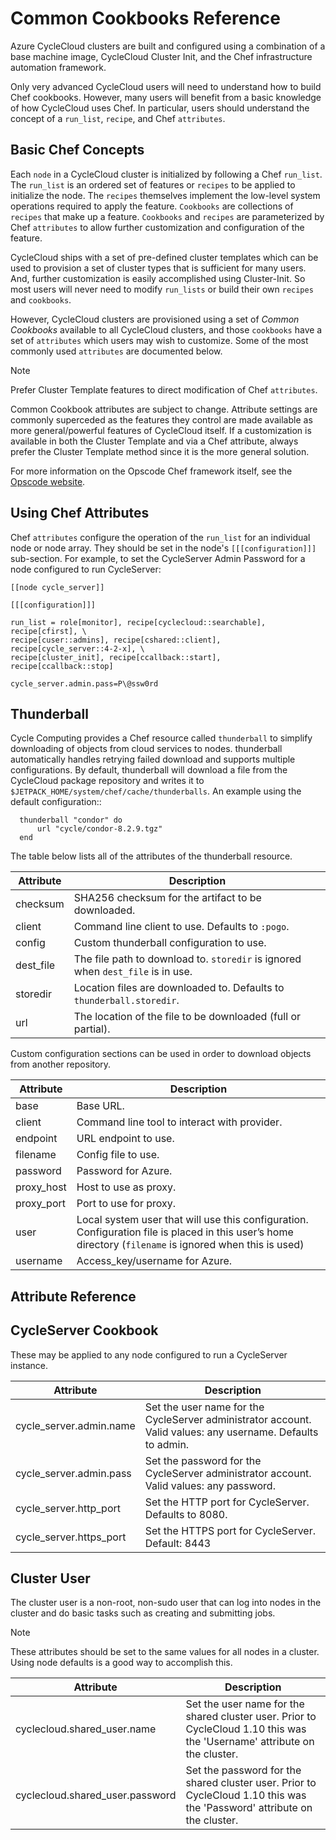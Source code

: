 # Common Cookbooks Reference

Azure CycleCloud clusters are built and configured using a combination of a base machine image, CycleCloud Cluster Init, and the Chef infrastructure automation framework.

Only very advanced CycleCloud users will need to understand how to build Chef cookbooks.  However, many users will benefit from a basic knowledge of how CycleCloud uses Chef.  In particular, users should understand the concept of a `run_list`, `recipe`, and Chef `attributes`.

## Basic Chef Concepts

Each `node` in a CycleCloud cluster is initialized by following a Chef `run_list`.  The `run_list` is an ordered set of features or `recipes` to be applied to initialize the node.  The `recipes` themselves implement the low-level system operations required to apply the feature.  `Cookbooks` are collections of `recipes` that make up a feature.  `Cookbooks` and `recipes` are parameterized by Chef `attributes` to allow further customization and configuration of the feature.

CycleCloud ships with a set of pre-defined cluster templates which can be used to provision a set of cluster types that is sufficient for many users. And, further customization is easily accomplished using Cluster-Init. So most users will never need to modify `run_lists` or build their own `recipes` and `cookbooks`.

However, CycleCloud clusters are provisioned using a set of *Common Cookbooks* available to all CycleCloud clusters, and those `cookbooks` have a set of `attributes` which users may wish to customize. Some of the most commonly used `attributes` are documented below.

> [!NOTE]
> Prefer Cluster Template features to direct modification of Chef `attributes`.

Common Cookbook attributes are subject to change. Attribute settings are commonly superceded as the features they control are made available as more general/powerful features of CycleCloud itself. If a customization is available in both the Cluster Template and via a Chef attribute, always prefer the Cluster Template method since it is the more general solution.

For more information on the Opscode Chef framework itself, see the [Opscode website](http://docs.opscode.com/).

## Using Chef Attributes

Chef `attributes` configure the operation of the `run_list` for an individual node or node array. They should be set in the node's `[[[configuration]]]` sub-section. For example, to set the CycleServer Admin Password for a node configured to run CycleServer:

    [[node cycle_server]]

  	[[[configuration]]]

  	run_list = role[monitor], recipe[cyclecloud::searchable], recipe[cfirst], \
    recipe[cuser::admins], recipe[cshared::client], recipe[cycle_server::4-2-x], \
    recipe[cluster_init], recipe[ccallback::start], recipe[ccallback::stop]

  	cycle_server.admin.pass=P\@ssw0rd


## Thunderball

Cycle Computing provides a Chef resource called `thunderball` to simplify downloading of objects
from cloud services to nodes. thunderball automatically handles retrying failed download and
supports multiple configurations. By default, thunderball will download a file from the CycleCloud
package repository and writes it to `$JETPACK_HOME/system/chef/cache/thunderballs`. An example
using the default configuration::

      thunderball "condor" do
          url "cycle/condor-8.2.9.tgz"
      end

The table below lists all of the attributes of the thunderball resource.


| Attribute  | Description                                                                      |
| ---------- | -------------------------------------------------------------------------------- |
| checksum   | SHA256 checksum for the artifact to be downloaded.                               |
| client     | Command line client to use. Defaults to `:pogo`.                                 |
| config     | Custom thunderball configuration to use.                                         |
| dest_file  | The file path to download to. `storedir` is ignored when `dest_file` is in use.  |
| storedir   | Location files are downloaded to. Defaults to `thunderball.storedir`.            |
| url        | The location of the file to be downloaded (full or partial).                     |

Custom configuration sections can be used in order to download objects from another repository.

| Attribute   | Description                                                                                                                                              |
| ----------- | -------------------------------------------------------------------------------------------------------------------------------------------------------- |
| base        | Base URL.                                                                                                                                                |
| client      | Command line tool to interact with provider.                                                                                                             |
| endpoint    | URL endpoint to use.                                                                                                                                     |
| filename    | Config file to use.                                                                                                                                      |
| password    | Password for Azure.                                                                                                                                      |
| proxy_host  | Host to use as proxy.                                                                                                                                    |
| proxy_port  | Port to use for proxy.                                                                                                                                   |
| user        | Local system user that will use this configuration. Configuration file is placed in this user’s home directory (`filename` is ignored when this is used) |
| username    | Access_key/username for Azure.                                                                                                                           |

## Attribute Reference

## CycleServer Cookbook

These may be applied to any node configured to run a CycleServer instance.

| Attribute                 | Description                                                                                                   |
| ------------------------- | ------------------------------------------------------------------------------------------------------------- |
| cycle_server.admin.name   | Set the user name for the CycleServer administrator account.  Valid values: any username. Defaults to admin.  |
| cycle_server.admin.pass   | Set the password for the CycleServer administrator account.  Valid values: any password.                      |
| cycle_server.http_port    | Set the HTTP port for CycleServer.  Defaults to 8080.                                                         |
| cycle_server.https_port   | Set the HTTPS port for CycleServer.  Default: 8443                                                            |

## Cluster User

The cluster user is a non-root, non-sudo user that can log into nodes in the cluster and do basic tasks such as creating and submitting jobs.

> [!NOTE]
> These attributes should be set to the same values for all nodes in a cluster. Using node defaults is a
> good way to accomplish this.

| Attribute                        | Description                                                                                                                |
| -------------------------------- | -------------------------------------------------------------------------------------------------------------------------- |
| cyclecloud.shared_user.name      |  Set the user name for the shared cluster user. Prior to CycleCloud 1.10 this was the 'Username' attribute on the cluster. |
| cyclecloud.shared_user.password  | Set the password for the shared cluster user. Prior to CycleCloud 1.10 this was the 'Password' attribute on the cluster.   |
